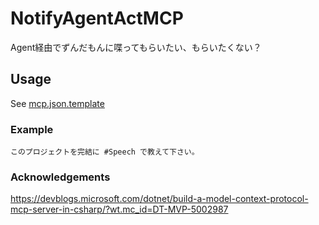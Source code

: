 # NotifyAgentActMCP

Agent経由でずんだもんに喋ってもらいたい、もらいたくない？

## Usage

See [mcp.json.template](./.vscode/mcp.json.template)

### Example

```
このプロジェクトを完結に #Speech で教えて下さい。
```

### Acknowledgements

https://devblogs.microsoft.com/dotnet/build-a-model-context-protocol-mcp-server-in-csharp/?wt.mc_id=DT-MVP-5002987
